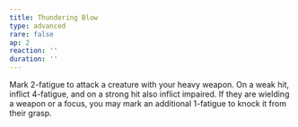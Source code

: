 ```yaml
---
title: Thundering Blow
type: advanced
rare: false
ap: 2
reaction: ''
duration: ''
---
```


Mark 2-fatigue to attack a creature with your heavy weapon. On a weak hit, inflict 4-fatigue, and on a strong hit also inflict impaired. If they are wielding a weapon or a focus, you may mark an additional 1-fatigue to knock it from their grasp.
